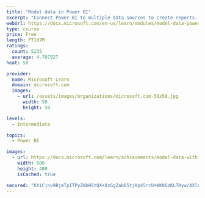 ```yaml
---
title: "Model data in Power BI"
excerpt: "Connect Power BI to multiple data sources to create reports. Define the relationship between your data sources."
webUrl: https://docs.microsoft.com/en-us/learn/modules/model-data-power-bi/
type: course
price: Free
length: PT1H7M
ratings:
  count: 5235
  average: 4.707927
heat: 58

provider:
  name: Microsoft Learn
  domain: microsoft.com
  images:
    - url: /assets/images/organizations/microsoft.com-50x50.jpg
      width: 50
      height: 50

levels:
  - Intermediate

topics:
  - Power BI

images:
  - url: https://docs.microsoft.com/learn/achievements/model-data-with-power-bi-desktop-social.png
    width: 800
    height: 400
    isCached: true

secured: "KXiCjnv9BjmTpITPyZNbHStQX+8zGgZab65tjKp45rcU+WK0GzKLTHyw/AXlAGxuMv+DdnehpiA2LJ5GGdMb/uGLwbZm/uUOAaWBGXvVQapaL1BZilxPNi7cY9VZhoPYKTEAbeW2zDE+AjP5AIb3PKNEKkvEYNvlquQTbT/dWg17Ro0ZDQgh2F91AGxMM8B8zhUM1YXignszkQduvXI1rBJ2QmOmge1YRtuythQD4ube23L5aNGLG60Nz7haZ+RtvCU+ZecM7T8S1RS9wXmGu1CBoe/9dq/dyy5Hx/PA1UWlEXwhpXKIWdDEtbgm7x2acN1aKFz7eF9R+OMpBjfOZoavIc+oCAqVrNqZxtB/hdRpUI3edZwv8Igmq2QGLEWD6LEaLG4a82FmtVgj08rGsiGwzdcxLCdG69r3vduSPnU=;rKqBIQ5C9OtAdgSYIDJ77g=="
---
```


